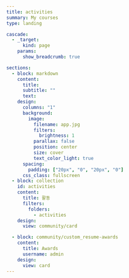 ```yaml
---
title: activities
summary: My courses
type: landing

cascade:
  - _target:
      kind: page
    params:
      show_breadcrumb: true

sections:
  - block: markdown
    content:
      title:
      subtitle: ""
      text:
    design:
      columns: "1"
      background:
        image:
          filename: app.jpg
          filters:
            brightness: 1
          parallax: false
          position: center
          size: cover
          text_color_light: true
      spacing:
        padding: ["20px", "0", "20px", "0"]
      css_class: fullscreen
  - block: collection
    id: activities
    content:
      title: 활동
      filters:
        folders:
          - activities
    design:
      view: community/card

  - block: community/custom_resume-awards
    content:
      title: Awards
      username: admin
    design:
      view: card
---
```

